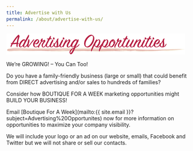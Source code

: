 ```yaml
---
title: Advertise with Us
permalink: /about/advertise-with-us/
---
```


![Advertising Opportunities](/img/header_AdvertisingOpportunities.png "Advertising Opportunities")

We’re GROWING! – You Can Too!

Do you have a family-friendly business (large or small) that could benefit from DIRECT advertising and/or sales to hundreds of families?

Consider how BOUTIQUE FOR A WEEK marketing opportunities might BUILD YOUR BUSINESS!

Email [Boutique For A Week](mailto:{{ site.email }}?subject=Advertising%20Opportunites) now for more information on opportunities to maximize your company visibility.

We will include your logo or an ad on our website, emails, Facebook and Twitter but we will not share or sell our contacts.
